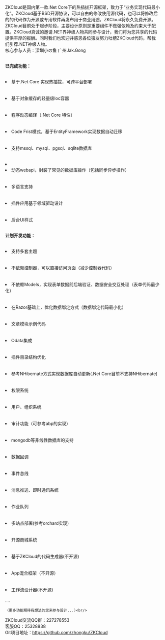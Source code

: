 ZKCloud是国内第一款.Net Core下的热插拔开源框架，致力于“业务实现代码最小化”。ZKCloud基于BSD开源协议，可以自由的修改使用源代码，也可以将修改后的的代码作为开源或专用软件再发布用于商业用途，ZKCloud将永久免费开源。ZKCloud目前处于起步阶段，主要设计原则是重要组件不做强依赖及约束大于配置。ZKCloud真诚的邀请.NET界神级人物共同参与设计，我们将为您共享的代码提供丰厚的报酬。同时我们也欢迎并感恩各位猿友努力吐槽ZKCloud代码，帮我们引荐.NET神级人物。<br/>
核心参与人员：深圳小の鱼 广州Jak.Gong
<br/><br/>

	
<strong>已完成功能：</strong><br/>
	&nbsp;&nbsp;<li>基于.Net Core 实现热插拔，可跨平台部署</li><br/>
	&nbsp;&nbsp;<li>基于对象缓存的轻量级Ioc容器</li><br/>
	&nbsp;&nbsp;<li>程序动态编译（.Net Core 特性）</li><br/>
	&nbsp;&nbsp;<li>Code Frist模式，基于EntityFramework实现数据自动迁移</li><br/>
	&nbsp;&nbsp;<li>支持mssql、mysql、pgsql、sqlite数据库</li><br/>
	&nbsp;&nbsp;<li>&nbsp;&nbsp;<li>动态webapi，封装了常见的数据库操作（包括同步异步操作）</li><br/>
	&nbsp;&nbsp;<li>多语言支持</li><br/>
	&nbsp;&nbsp;<li>插件应用基于领域驱动设计</li><br/>
	&nbsp;&nbsp;<li>后台UI样式</li><br/>

	

<strong>计划开发功能：</strong><br/>
	&nbsp;&nbsp;<li>支持多套主题</li><br/>
	&nbsp;&nbsp;<li>不依赖控制器，可以直接访问页面（减少控制器代码）</li><br/>
	&nbsp;&nbsp;<li>不依赖Models，实现表单数据前后端验证、数据安全交互处理（表单代码最少化）</li><br/>
	&nbsp;&nbsp;<li>在Razor基础上，优化数据绑定方式（数据绑定代码最小化）</li><br/>
	&nbsp;&nbsp;<li>文章模块示例代码</li><br/>
	&nbsp;&nbsp;<li>Odata集成</li><br/>
	&nbsp;&nbsp;<li>插件目录结构优化</li><br/>
	&nbsp;&nbsp;<li>参考NHibernate方式实现数据库自动更新(.Net Core目前不支持NHibernate)</li><br/>
	&nbsp;&nbsp;<li>权限系统</li><br/>
	&nbsp;&nbsp;<li>用户、组织系统</li><br/>
	&nbsp;&nbsp;<li>审计功能（可参考abp的实现）</li><br/>
	&nbsp;&nbsp;<li>mongodb等非线性数据库的支持</li></br>
	&nbsp;&nbsp;<li>数据回调</li><br/>
	&nbsp;&nbsp;<li>事件总线</li><br/>
	&nbsp;&nbsp;<li>消息推送、即时通讯系统</li><br/>
	&nbsp;&nbsp;<li>作业队列</li><br/>
	&nbsp;&nbsp;<li>多站点部署(参考orchard实现)</li><br/>
	&nbsp;&nbsp;<li>开源商城系统</li><br/>
	&nbsp;&nbsp;<li>基于ZKCloud的代码生成器(不开源)</li><br/>
	&nbsp;&nbsp;<li>App混合框架（不开源）</li> <br/>
	&nbsp;&nbsp;<li>工作流设计器(不开源)</li><br/>
	....<br/>

	（更多功能期待有想法的您来参与设计...)<br/>


ZKCloud交流QQ群：227278553<br/>
客服QQ：25328838<br/>
Git项目地址：https://github.com/zhongku/ZKCloud <br/>
